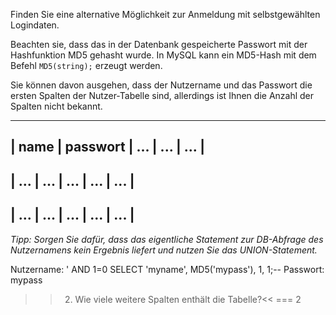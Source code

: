 Finden Sie eine alternative Möglichkeit zur Anmeldung mit selbstgewählten Logindaten.

Beachten sie, dass das in der Datenbank gespeicherte Passwort mit der Hashfunktion MD5 
gehasht wurde. In MySQL kann ein MD5-Hash mit dem Befehl `MD5(string);` erzeugt werden.

Sie können davon ausgehen, dass der Nutzername und das Passwort die ersten Spalten der Nutzer-Tabelle sind, 
allerdings ist Ihnen die Anzahl der Spalten nicht bekannt.

-------------------------------------
| name | passwort | ... | ... | ... |
-------------------------------------
| ... | ... | ... | ... | ... |
-------------------------------------
| ... | ... | ... | ... | ... |
-------------------------------------

<i>
Tipp:
Sorgen Sie dafür, dass das eigentliche Statement zur DB-Abfrage des Nutzernamens kein Ergebnis liefert 
und nutzen Sie das UNION-Statement.
</i>

Nutzername: ' AND 1=0 SELECT 'myname', MD5('mypass'), 1, 1;--
Passwort: mypass

>>2) Wie viele weitere Spalten enthält die Tabelle?<<
     === 2
